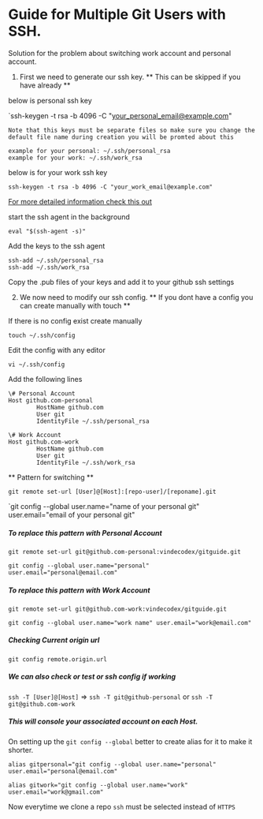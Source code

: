 # Guide for Multiple Git Users with SSH.

Solution for the problem about switching work account and personal account.

1. First we need to generate our ssh key. ** This can be skipped if you have already **


below is personal ssh key


`ssh-keygen -t rsa -b 4096 -C "your_personal_email@example.com"


```
Note that this keys must be separate files so make sure you change the default file name during creation you will be promted about this

example for your personal: ~/.ssh/personal_rsa
example for your work: ~/.ssh/work_rsa
```

below is for your work ssh key


`ssh-keygen -t rsa -b 4096 -C "your_work_email@example.com"`


[For more detailed information check this out](https://help.github.com/en/github/authenticating-to-github/generating-a-new-ssh-key-and-adding-it-to-the-ssh-agent)

start the ssh agent in the background

`eval "$(ssh-agent -s)"`

Add the keys to the ssh agent

```
ssh-add ~/.ssh/personal_rsa
ssh-add ~/.ssh/work_rsa
```

Copy the .pub files of your keys and add it to your github ssh settings

2. We now need to modify our ssh config. ** If you dont have a config you can create manually with touch **

If there is no config exist create manually

`touch ~/.ssh/config`

Edit the config with any editor

`vi ~/.ssh/config`

Add the following lines

```
\# Personal Account
Host github.com-personal
		HostName github.com
		User git
		IdentityFile ~/.ssh/personal_rsa

\# Work Account
Host github.com-work
		HostName github.com
		User git
		IdentityFile ~/.ssh/work_rsa
```

** Pattern for switching **

`git remote set-url [User]@[Host]:[repo-user]/[reponame].git`

`git config --global user.name="name of your personal git" user.email="email of your personal git"

##### To replace this pattern with Personal Account

`git remote set-url git@github.com-personal:vindecodex/gitguide.git`

`git config --global user.name="personal" user.email="personal@email.com"`

##### To replace this pattern with Work Account

`git remote set-url git@github.com-work:vindecodex/gitguide.git`

`git config --global user.name="work name" user.email="work@email.com"`

##### Checking Current origin url

`git config remote.origin.url`

##### We can also check or test or ssh config if working

`ssh -T [User]@[Host]` => `ssh -T git@github-personal` or `ssh -T git@github.com-work`

##### This will console your associated account on each Host.

On setting up the `git config --global` better to create alias for it to make it shorter.

`alias gitpersonal="git config --global user.name="personal" user.email="personal@email.com"`

`alias gitwork="git config --global user.name="work" user.email="work@gmail.com"`

Now everytime we clone a repo `ssh` must be selected instead of `HTTPS`

